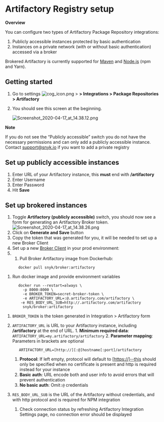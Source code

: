# Artifactory Registry setup

**Overview**

You can configure two types of Artifactory Package Repository integrations:

1. Publicly accessible instances protected by basic authentication
2. Instances on a private network \(with or without basic authentication\) accessed via a broker

Brokered Artifactory is currently supported for [Maven](https://support.snyk.io/hc/en-us/articles/360005507418) and [Node.js](https://support.snyk.io/hc/en-us/articles/360007537418) \(npm and Yarn\).

## Getting started

1. Go to settings ![cog\_icon.png](https://support.snyk.io/hc/article_attachments/4402908592145/cog_icon.png) &gt; **&gt; Integrations &gt; Package Repositories &gt; Artifactory**
2. You should see this screen at the beginning.

   ![Screenshot\_2020-04-17\_at\_14.38.12.png](https://support.snyk.io/hc/article_attachments/360007854118/Screenshot_2020-04-17_at_14.38.12.png)

**Note**

If you do not see the “Publicly accessible” switch you do not have the necessary permissions and can only add a publicly accessible instance.  
Contact [support@snyk.io](mailto:support@snyk.io) if you want to add a private registry

## Set up publicly accessible instances

1. Enter URL of your Artifactory instance, this **must** end with **/artifactory**
2. Enter Username
3. Enter Password
4. Hit **Save**

## Set up brokered instances

1. Toggle **Artifactory \(publicly accessible\)** switch, you should now see a form for generating an Artifactory Broker token.  ![Screenshot\_2020-04-17\_at\_14.38.26.png](https://support.snyk.io/hc/article_attachments/360007771897/Screenshot_2020-04-17_at_14.38.26.png)
2. Click on **Generate and Save** button
3. Copy the token that was generated for you, it will be needed to set up a new Broker Client
4. Set up a new [Broker Client](https://support.snyk.io/hc/en-us/articles/360004032397) in your prod environment:
5. 1. Pull Broker Artifactory image from Dockerhub:  

```text
      docker pull snyk/broker:artifactory
```

1. Run docker image and provide environment variables  

```text
      docker run --restart=always \
        -p 8000:8000 \
        -e BROKER_TOKEN=secret-broker-token \
        -e ARTIFACTORY_URL=:@.artifactory.com/artifactory \
       -e RES_BODY_URL_SUB=http://.artifactory.com/artifactory
        snyk/broker:artifactory
```

1. `BROKER_TOKEN` is the token generated in Integration &gt; Artifactory form 
2. `ARTIFACTORY_URL` is URL to your Artifactory instance, including **/artifactory** at the end of URL. 1. **Minimum required data**: `ARTIFACTORY_URL=my.artifactory/artifactory` 2. **Parameter mapping**: Parameters in brackets are optional

   ```text
      ARTIFACTORY_URL=[http://][:@]hostname[:port]/artifactory
   ```

   1. **Protocol**: If left empty, protocol will default to \[[https://\]--this](https://]--this) should only be specified when no certificate is present and http is required instead for your instance
   2. **Basic auth**: URL encode both and user info to avoid errors that will prevent authentication
   3. **No basic auth**: Omit`:@` credentials 

3. `RES_BODY_URL_SUB` is the URL of the Artifactory without credentials, and with http protocol and is required for NPM integration
   1. Check connection status by refreshing Artifactory Integration Settings page, no connection error should be displayed

